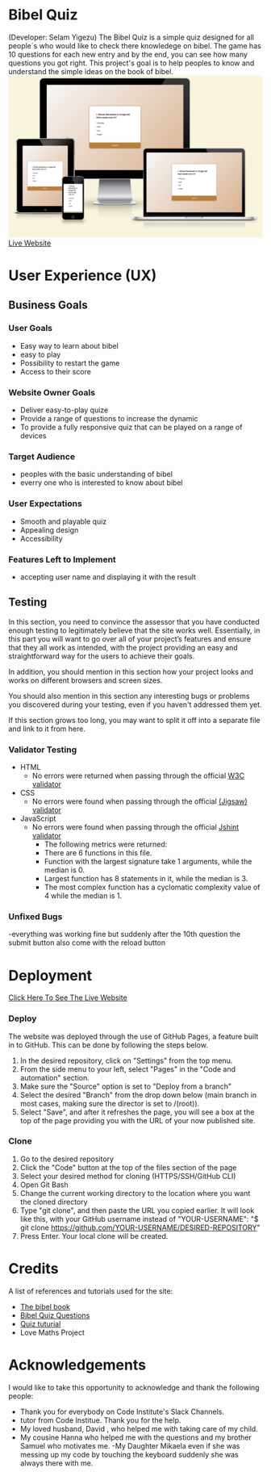 # Bibel Quiz
(Developer: Selam Yigezu)
 The Bibel Quiz is a simple quiz designed for all people´s who would like to check there knowledege on bibel. The game has 10 questions for each new entry and by the end, you can see how many questions you got right. This project's goal is to help peoples to know and understand the simple ideas on the book of bibel.
 ![Mockup image](assets/images/Screenshot%20.png)
 [Live Website](https://selamshim.github.io/Bibel-knowledge/)



# User Experience (UX)

## Business Goals

### User Goals
- Easy way to learn about bibel
- easy to play
- Possibility to restart the game
- Access to their score


### Website Owner Goals
- Deliver easy-to-play quize 
- Provide a range of questions to increase the dynamic
- To provide a fully responsive quiz that can be played on a range of devices

### Target Audience
- peoples with the basic understanding of bibel
- everry one who is interested to know about bibel

### User Expectations
- Smooth and playable quiz
- Appealing design
- Accessibility


### Features Left to Implement

- accepting user name and displaying it with the result
## Testing 

In this section, you need to convince the assessor that you have conducted enough testing to legitimately believe that the site works well. Essentially, in this part you will want to go over all of your project’s features and ensure that they all work as intended, with the project providing an easy and straightforward way for the users to achieve their goals.

In addition, you should mention in this section how your project looks and works on different browsers and screen sizes.

You should also mention in this section any interesting bugs or problems you discovered during your testing, even if you haven't addressed them yet.

If this section grows too long, you may want to split it off into a separate file and link to it from here.


### Validator Testing 

- HTML
    - No errors were returned when passing through the official [W3C validator](https://validator.w3.org/nu/?doc=https%3A%2F%2Fcode-institute-org.github.io%2Flove-maths%2F)
- CSS
    - No errors were found when passing through the official [(Jigsaw) validator](https://jigsaw.w3.org/css-validator/validator?uri=https%3A%2F%2Fvalidator.w3.org%2Fnu%2F%3Fdoc%3Dhttps%253A%252F%252Fcode-institute-org.github.io%252Flove-maths%252F&profile=css3svg&usermedium=all&warning=1&vextwarning=&lang=en)
- JavaScript
    - No errors were found when passing through the official [Jshint validator](https://jshint.com/)
      - The following metrics were returned: 
      - There are 6 functions in this file.
      - Function with the largest signature take 1 arguments, while the median is 0.
      - Largest function has 8 statements in it, while the median is 3.
      - The most complex function has a cyclomatic complexity value of 4 while the median is 1.


### Unfixed Bugs
-everything was working fine but suddenly after the 10th question the submit button also come with the reload button

# Deployment

[Click Here To See The Live Website](https://selamshim.github.io/Bibel-knowledge/)

### Deploy
The website was deployed through the use of GitHub Pages, a feature built in to GitHub. This can be done by following the steps below.
1. In the desired repository, click on "Settings" from the top menu.
2. From the side menu to your left, select "Pages" in the "Code and automation" section.
3. Make sure the "Source" option is set to "Deploy from a branch"
4. Select the desired "Branch" from the drop down below (main branch in most cases, making sure the director is set to /(root)).
5. Select "Save", and after it refreshes the page, you will see a box at the top of the page providing you with the URL of your now published site.

### Clone

1. Go to the desired repository
2. Click the "Code" button at the top of the files section of the page
3. Select your desired method for cloning (HTTPS/SSH/GitHub CLI)
4. Open Git Bash
5. Change the current working directory to the location where you want the cloned directory
6. Type "git clone", and then paste the URL you copied earlier. It will look like this, with your GitHub username instead of "YOUR-USERNAME": "$ git clone https://github.com/YOUR-USERNAME/DESIRED-REPOSITORY"
7. Press Enter. Your local clone will be created.

# Credits

A list of references and tutorials used for the site:


* [The bibel book](https://apps.apple.com/us/app/eastern-orthodox-bible/id538166793)
* [Bibel Quiz Questions](https://www.funtrivia.com/trivia-quiz/Religion/The-Holy-Bible-71300.html)
* [Quiz tuturial](https://www.youtube.com/watch?v=CqddbIrEM5I&t=73s)
* Love Maths Project

# Acknowledgements

I would like to take this opportunity to acknowledge and thank the following people:

- Thank you for everybody on Code Institute's Slack Channels.
- tutor from Code Institue. Thank you for the help.
- My loved husband, David , who helped me with taking care of my child.
- My cousine Hanna who helped me with the questions and my brother Samuel who motivates me.
-My Daughter Mikaela even if she was messing up my code by touching the keyboard suddenly she was always there with me.
